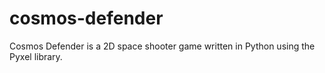 # cosmos-defender
Cosmos Defender is a 2D space shooter game written in Python using the Pyxel library.
